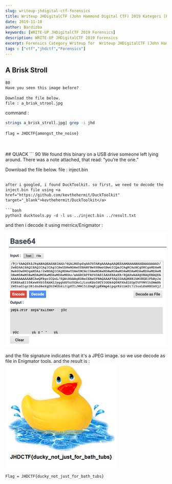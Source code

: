 ```yaml
---
slug: writeup-jhdigital-ctf-forensics
title: Writeup JHDigitalCTF (John Hammond Digital CTF) 2019 Kategori [Forensics]
date: 2019-11-10
author: Bardizba
keywords: [WRITE-UP JHDigitalCTF 2019 Forensics]
description: WRITE-UP JHDigitalCTF 2019 Forensics
excerpt: Forensics Category Writeup for  Writeup JHDigitalCTF (John Hammond Digital CTF) 2019
tags : ["ctf","jhdctf","Forensics"]
---
```


## A Brisk Stroll
```
80
Have you seen this image before?

Download the file below.
file : a_brisk_strool.jpg
```

command : 
```bash
strings a_brisk_stroll.jpg| grep -i jhd

flag = JHDCTF{amongst_the_noise}
```

<br/>
<br/>
## QUACK
```
90
We found this binary on a USB drive someone left lying around. There was a note attached, that read: “you’re the one.”

Download the file below.
file : inject.bin
```

after i googled, i found DuckToolkit. so first, we need to decode the inject.bin file using <a href="https://github.com/kevthehermit/DuckToolkit" target="_blank">kevthehermit/DuckToolkit</a>

```bash
python3 ducktools.py -d -l us ../inject.bin ../result.txt
```

and then i decode it using merricx/Enigmator :

![foren-b64](./pics/forenb64.png)

and the file signature indicates that it's a JPEG image. so we use decode as file in Enigmator tools.
and the result is : 
![duck.jpg](./pics/duck.jpg)

    Flag = JHDCTF{ducky_not_just_for_bath_tubs}
